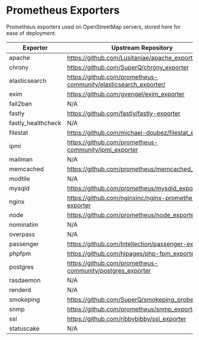 # Prometheus Exporters

Prometheus exporters used on OpenStreetMap servers, stored here for ease of deployment.

| Exporter | Upstream Repository |
| --- | --- |
| apache | https://github.com/Lusitaniae/apache_exporter |
| chrony | https://github.com/SuperQ/chrony_exporter |
| elasticsearch | https://github.com/prometheus-community/elasticsearch_exporter/ |
| exim | https://github.com/gvengel/exim_exporter |
| fail2ban | N/A |
| fastly | https://github.com/fastly/fastly-exporter |
| fastly_healthcheck | N/A |
| filestat | https://github.com/michael-doubez/filestat_exporter |
| ipmi | https://github.com/prometheus-community/ipmi_exporter |
| mailman | N/A |
| memcached | https://github.com/prometheus/memcached_exporter |
| modtile | N/A|
| mysqld | https://github.com/prometheus/mysqld_exporter |
| nginx | https://github.com/nginxinc/nginx-prometheus-exporter |
| node | https://github.com/prometheus/node_exporter |
| nominatim | N/A |
| overpass | N/A |
| passenger | https://github.com/Intellection/passenger-exporter |
| phpfpm | https://github.com/hipages/php-fpm_exporter |
| postgres | https://github.com/prometheus-community/postgres_exporter
| rasdaemon | N/A |
| renderd | N/A |
| smokeping | https://github.com/SuperQ/smokeping_prober |
| snmp | https://github.com/prometheus/snmp_exporter |
| ssl | https://github.com/ribbybibby/ssl_exporter |
| statuscake | N/A |
